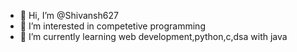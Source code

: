 - 👋 Hi, I’m @Shivansh627
- 👀 I’m interested in competetive programming
- 🌱 I’m currently learning web development,python,c,dsa with java


<!---
Shivansh627/Shivansh627 is a ✨ special ✨ repository because its `README.md` (this file) appears on your GitHub profile.
You can click the Preview link to take a look at your changes.
--->
